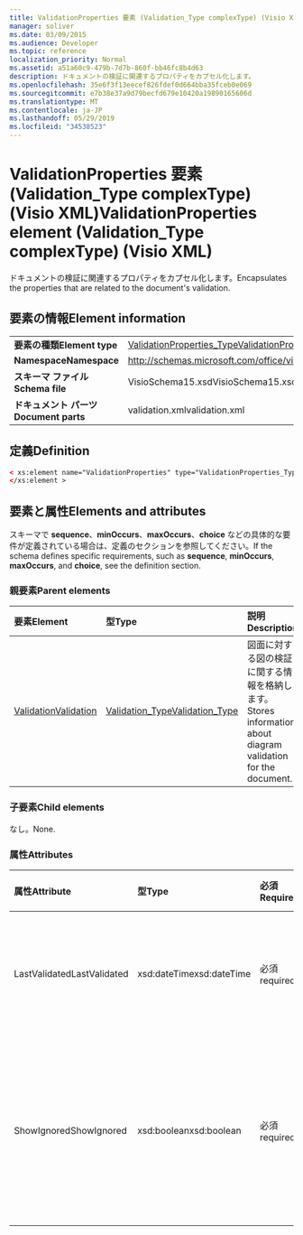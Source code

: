 ```yaml
---
title: ValidationProperties 要素 (Validation_Type complexType) (Visio XML)
manager: soliver
ms.date: 03/09/2015
ms.audience: Developer
ms.topic: reference
localization_priority: Normal
ms.assetid: a51a60c9-479b-7d7b-860f-bb46fc8b4d63
description: ドキュメントの検証に関連するプロパティをカプセル化します。
ms.openlocfilehash: 35e6f3f13eecef826fdef0d664bba35fceb0e069
ms.sourcegitcommit: e7b38e37a9d79becfd679e10420a19890165606d
ms.translationtype: MT
ms.contentlocale: ja-JP
ms.lasthandoff: 05/29/2019
ms.locfileid: "34538523"
---
```

# <a name="validationproperties-element-validation_type-complextype-visio-xml"></a><span data-ttu-id="442c2-103">ValidationProperties 要素 (Validation_Type complexType) (Visio XML)</span><span class="sxs-lookup"><span data-stu-id="442c2-103">ValidationProperties element (Validation_Type complexType) (Visio XML)</span></span>

<span data-ttu-id="442c2-104">ドキュメントの検証に関連するプロパティをカプセル化します。</span><span class="sxs-lookup"><span data-stu-id="442c2-104">Encapsulates the properties that are related to the document's validation.</span></span>
  
## <a name="element-information"></a><span data-ttu-id="442c2-105">要素の情報</span><span class="sxs-lookup"><span data-stu-id="442c2-105">Element information</span></span>

|||
|:-----|:-----|
|<span data-ttu-id="442c2-106">**要素の種類**</span><span class="sxs-lookup"><span data-stu-id="442c2-106">**Element type**</span></span> <br/> |[<span data-ttu-id="442c2-107">ValidationProperties_Type</span><span class="sxs-lookup"><span data-stu-id="442c2-107">ValidationProperties_Type</span></span>](validationproperties_type-complextypevisio-xml.md) <br/> |
|<span data-ttu-id="442c2-108">**Namespace**</span><span class="sxs-lookup"><span data-stu-id="442c2-108">**Namespace**</span></span> <br/> |http://schemas.microsoft.com/office/visio/2012/main  <br/> |
|<span data-ttu-id="442c2-109">**スキーマ ファイル**</span><span class="sxs-lookup"><span data-stu-id="442c2-109">**Schema file**</span></span> <br/> |<span data-ttu-id="442c2-110">VisioSchema15.xsd</span><span class="sxs-lookup"><span data-stu-id="442c2-110">VisioSchema15.xsd</span></span>  <br/> |
|<span data-ttu-id="442c2-111">**ドキュメント パーツ**</span><span class="sxs-lookup"><span data-stu-id="442c2-111">**Document parts**</span></span> <br/> |<span data-ttu-id="442c2-112">validation.xml</span><span class="sxs-lookup"><span data-stu-id="442c2-112">validation.xml</span></span>  <br/> |
   
## <a name="definition"></a><span data-ttu-id="442c2-113">定義</span><span class="sxs-lookup"><span data-stu-id="442c2-113">Definition</span></span>

```XML
< xs:element name="ValidationProperties" type="ValidationProperties_Type" minOccurs="0" maxOccurs="1" >
</xs:element >
```

## <a name="elements-and-attributes"></a><span data-ttu-id="442c2-114">要素と属性</span><span class="sxs-lookup"><span data-stu-id="442c2-114">Elements and attributes</span></span>

<span data-ttu-id="442c2-115">スキーマで **sequence**、**minOccurs**、**maxOccurs**、**choice** などの具体的な要件が定義されている場合は、定義のセクションを参照してください。</span><span class="sxs-lookup"><span data-stu-id="442c2-115">If the schema defines specific requirements, such as **sequence**, **minOccurs**, **maxOccurs**, and **choice**, see the definition section.</span></span> 
  
### <a name="parent-elements"></a><span data-ttu-id="442c2-116">親要素</span><span class="sxs-lookup"><span data-stu-id="442c2-116">Parent elements</span></span>

|<span data-ttu-id="442c2-117">**要素**</span><span class="sxs-lookup"><span data-stu-id="442c2-117">**Element**</span></span>|<span data-ttu-id="442c2-118">**型**</span><span class="sxs-lookup"><span data-stu-id="442c2-118">**Type**</span></span>|<span data-ttu-id="442c2-119">**説明**</span><span class="sxs-lookup"><span data-stu-id="442c2-119">**Description**</span></span>|
|:-----|:-----|:-----|
|[<span data-ttu-id="442c2-120">Validation</span><span class="sxs-lookup"><span data-stu-id="442c2-120">Validation</span></span>](validation-elementvisio-xml.md) <br/> |[<span data-ttu-id="442c2-121">Validation_Type</span><span class="sxs-lookup"><span data-stu-id="442c2-121">Validation_Type</span></span>](validation_type-complextypevisio-xml.md) <br/> |<span data-ttu-id="442c2-122">図面に対する図の検証に関する情報を格納します。</span><span class="sxs-lookup"><span data-stu-id="442c2-122">Stores information about diagram validation for the document.</span></span>  <br/> |
   
### <a name="child-elements"></a><span data-ttu-id="442c2-123">子要素</span><span class="sxs-lookup"><span data-stu-id="442c2-123">Child elements</span></span>

<span data-ttu-id="442c2-124">なし。</span><span class="sxs-lookup"><span data-stu-id="442c2-124">None.</span></span>
  
### <a name="attributes"></a><span data-ttu-id="442c2-125">属性</span><span class="sxs-lookup"><span data-stu-id="442c2-125">Attributes</span></span>

|<span data-ttu-id="442c2-126">**属性**</span><span class="sxs-lookup"><span data-stu-id="442c2-126">**Attribute**</span></span>|<span data-ttu-id="442c2-127">**型**</span><span class="sxs-lookup"><span data-stu-id="442c2-127">**Type**</span></span>|<span data-ttu-id="442c2-128">**必須**</span><span class="sxs-lookup"><span data-stu-id="442c2-128">**Required**</span></span>|<span data-ttu-id="442c2-129">**説明**</span><span class="sxs-lookup"><span data-stu-id="442c2-129">**Description**</span></span>|<span data-ttu-id="442c2-130">**可能な値**</span><span class="sxs-lookup"><span data-stu-id="442c2-130">**Possible values**</span></span>|
|:-----|:-----|:-----|:-----|:-----|
|<span data-ttu-id="442c2-131">LastValidated</span><span class="sxs-lookup"><span data-stu-id="442c2-131">LastValidated</span></span>  <br/> |<span data-ttu-id="442c2-132">xsd:dateTime</span><span class="sxs-lookup"><span data-stu-id="442c2-132">xsd:dateTime</span></span>  <br/> |<span data-ttu-id="442c2-133">必須</span><span class="sxs-lookup"><span data-stu-id="442c2-133">required</span></span>  <br/> |<span data-ttu-id="442c2-134">ドキュメントが最後に検証された日時。</span><span class="sxs-lookup"><span data-stu-id="442c2-134">The date and time that the document was last validated.</span></span>  <br/> |<span data-ttu-id="442c2-135">xsd:dateTime type 型の値。</span><span class="sxs-lookup"><span data-stu-id="442c2-135">Values of the xsd:dateTime type.</span></span>  <br/> |
|<span data-ttu-id="442c2-136">ShowIgnored</span><span class="sxs-lookup"><span data-stu-id="442c2-136">ShowIgnored</span></span>  <br/> |<span data-ttu-id="442c2-137">xsd:boolean</span><span class="sxs-lookup"><span data-stu-id="442c2-137">xsd:boolean</span></span>  <br/> |<span data-ttu-id="442c2-138">必須</span><span class="sxs-lookup"><span data-stu-id="442c2-138">required</span></span>  <br/> |<span data-ttu-id="442c2-139">[問題] ウィンドウに無視された検証の問題を表示するかどうかを指定します。</span><span class="sxs-lookup"><span data-stu-id="442c2-139">Specifies whether to show ignored validation issues in the Issues window.</span></span>  <br/> |<span data-ttu-id="442c2-140">xsd:boolean 型の値。</span><span class="sxs-lookup"><span data-stu-id="442c2-140">Values of the xsd:boolean type.</span></span>  <br/> |
   

